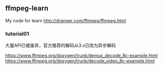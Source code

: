 ## ffmpeg-learn

My code for learn
http://dranger.com/ffmpeg/ffmpeg.html

### tutorial01

大量API已被废弃，官方推荐的解码从3.x已改为异步解码

https://www.ffmpeg.org/doxygen/trunk/demux_decode_8c-example.html
https://www.ffmpeg.org/doxygen/trunk/decode_video_8c-example.html